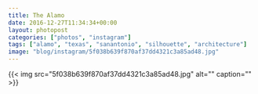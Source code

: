 ```yaml
---
title: The Alamo
date: 2016-12-27T11:34:34+00:00
layout: photopost
categories: ["photos", "instagram"]
tags: ["alamo", "texas", "sanantonio", "silhouette", "architecture"]
image: "blog/instagram/5f038b639f870af37dd4321c3a85ad48.jpg"
---
```


{{< img src="5f038b639f870af37dd4321c3a85ad48.jpg" alt="" caption="" >}}



